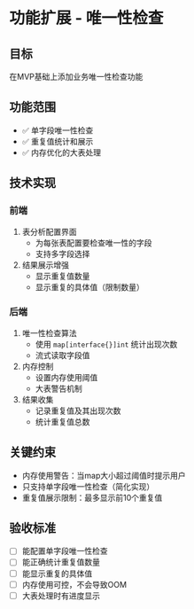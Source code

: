 # 功能扩展 - 唯一性检查

## 目标
在MVP基础上添加业务唯一性检查功能

## 功能范围
- ✅ 单字段唯一性检查
- ✅ 重复值统计和展示
- ✅ 内存优化的大表处理

## 技术实现
### 前端
1. 表分析配置界面
   - 为每张表配置要检查唯一性的字段
   - 支持多字段选择
2. 结果展示增强
   - 显示重复值数量
   - 显示重复的具体值（限制数量）

### 后端
1. 唯一性检查算法
   - 使用 `map[interface{}]int` 统计出现次数
   - 流式读取字段值
2. 内存控制
   - 设置内存使用阈值
   - 大表警告机制
3. 结果收集
   - 记录重复值及其出现次数
   - 统计重复值总数

## 关键约束
- 内存使用警告：当map大小超过阈值时提示用户
- 只支持单字段唯一性检查（简化实现）
- 重复值展示限制：最多显示前10个重复值

## 验收标准
- [ ] 能配置单字段唯一性检查
- [ ] 能正确统计重复值数量
- [ ] 能显示重复的具体值
- [ ] 内存使用可控，不会导致OOM
- [ ] 大表处理时有进度显示